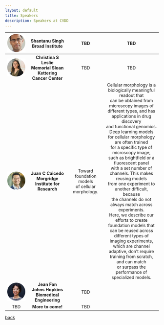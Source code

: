 ```yaml
---
layout: default
title: Speakers
description: Speakers at CVDD
---
```



| ![Shantanu](./shantanu.png) | **Shantanu Singh <br> Broad Institute** | TBD | TBD |
|:-----------------:|:-----------------:|:-----------------:| :-----------------:|
| ![Christina Leslie](./christina.png) | **Christina S Leslie <br> Memorial Sloan Kettering  <br>  Cancer Center** |  TBD | TBD |
| ![Juan Caicedo](./juan.png) | **Juan C Caicedo <br> Morgridge Institute for Research** | Toward foundation models <br> of cellular morphology.| Cellular morphology is a <br> biologically meaningful readout that <br> can be obtained from microscopy images of <br> different types, and has applications in drug discovery <br> and functional genomics. <br> Deep learning models for cellular morphology are often trained <br> for a specific type of microscopy image, <br> such as brightfield or a fluorescent panel <br> with a set number of channels. This makes reusing models <br> from one experiment to another difficult, because <br> the channels do not always match across experiments. <br> Here, we describe our efforts to create <br> foundation models that can be reused across <br> different types of imaging experiments, <br> which are channel adaptive, don’t require <br> training from scratch, and can match <br> or surpass the performance of specialized models.|
| ![Jean Fan](./Jean.png) | **Jean Fan <br> Johns Hopkins <br> Biomedical Engineering** |  TBD |
| TBD | **More to come!** | TBD |

[back](./)

